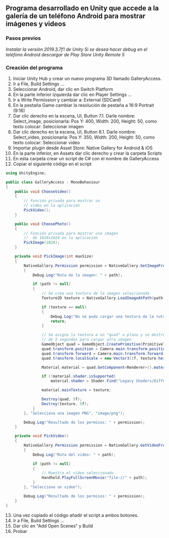 ## Programa desarrollado en Unity que accede a la galería de un teléfono Android para mostrar imágenes y videos


### Pasos previos 

*Instalar la versión 2019.3.7f1 de Unity*
*Si se desea hacer debug en el teléfono Android descargar de Play Store Unity Remote 5*

### Creación del programa

1. Iniciar Unity Hub y crear un nuevo programa 3D llamado GalleryAccess.
2. Ir a File, Build Settings ...
3. Seleccionar Android, dar clic en Switch Platform
4. En la parte inferior izquierda dar clic en Player Settings ...
5. Ir a Write Permission y cambiar a: External (SDCard)
6. En la pestaña Game cambiar la resolución de pestaña a 16:9 Portrait (9:16)
7. Dar clic derecho en la escena, UI, Button
7.1. Darle nombre: Select_image, posicionarla: Pos Y: 400, Width: 200, Height: 50, como texto colocar: Seleccionar imagen
8. Dar clic derecho en la escena, UI, Button
8.1. Darle nombre: Select_video, posicionarla: Pos Y: 350, Width: 200, Height: 50, como texto colocar: Seleccionar video
9. Importar plugin desde Asset Store: Native Gallery for Android & iOS
10. En la parte inferior, en Assets dar clic derecho y crear la carpeta Scripts
11. En esta carpeta crear un script de C# con el nombre de GalleryAccess
12. Copiar el siguiente código en el script

```c#
using UnityEngine;

public class GalleryAccess : MonoBehaviour
{
    public void ChooseVideo()
    {
        // Función privada para mostrar un
        // video en la aplicación
        PickVideo();
    }

    public void ChoosePhoto()
    {
        // Función privada para mostrar una imagen
        //  de 1024x1024 en la aplicación
        PickImage(1024);
    }

    private void PickImage(int maxSize)
    {
        NativeGallery.Permission permission = NativeGallery.GetImageFromGallery((path) =>
        {
            Debug.Log("Ruta de la imagen: " + path);

            if (path != null)
            {
                // Se crea una textura de la imagen seleccionada
                Texture2D texture = NativeGallery.LoadImageAtPath(path, maxSize);

                if (texture == null)
                {
                    Debug.Log("No se pudo cargar una textura de la ruta: " + path);
                    return;
                }

                // Se asigna la textura a un "quad" o plano y se destruye después
                // de 5 segundos para cargar otra imagen
                GameObject quad = GameObject.CreatePrimitive(PrimitiveType.Quad);
                quad.transform.position = Camera.main.transform.position + Camera.main.transform.forward * 2.5f;
                quad.transform.forward = Camera.main.transform.forward;
                quad.transform.localScale = new Vector3(1f, texture.height / (float)texture.width, 1f);

                Material material = quad.GetComponent<Renderer>().material;

                if (!material.shader.isSupported) 
                    material.shader = Shader.Find("Legacy Shaders/Diffuse");

                material.mainTexture = texture;

                Destroy(quad, 5f);
                Destroy(texture, 5f);
            }
        }, "Selecciona una imagen PNG", "image/png");

        Debug.Log("Resultado de los permisos: " + permission);
    }

    private void PickVideo()
    {
        NativeGallery.Permission permission = NativeGallery.GetVideoFromGallery((path) =>
        {
            Debug.Log("Ruta del video: " + path);

            if (path != null)
            {
                // Muestra el video seleccionado
                Handheld.PlayFullScreenMovie("file://" + path);
            }
        }, "Selecciona un video");

        Debug.Log("Resultado de los permisos: " + permission);
    }
}
```

13. Una vez copiado el código añadir el script a ambos botones.
14. Ir a File, Build Settings ...
15. Dar clic  en "Add Open Scenes" y Build
16. Probar
